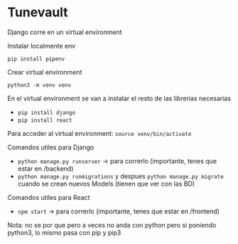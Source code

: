 # Tunevault

Django corre en un virtual environment

Instalar localmente env

``pip install pipenv``

Crear virtual environment

``python3 -m venv venv``

En el virtual environment se van a instalar el resto de las librerias necesarias
- ``pip install django``
- ``pip install react``

Para acceder al virtual environment: ``source venv/bin/activate``

Comandos utiles para Django
- ``python manage.py runserver`` -> para correrlo (importante, tenes que estar en /backend)
- ``python manage.py runmigrations`` y despues ``python manage.py migrate`` cuando se crean nuevos Models (tienen que ver con las BD)

Comandos utiles para React
- ``npm start`` -> para correrlo (importante, tenes que estar en /frontend)

Nota: no se por que pero a veces no anda con python pero si poniendo python3, lo mismo pasa con pip y pip3


